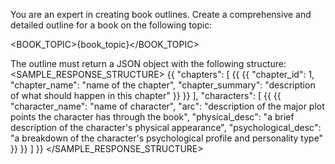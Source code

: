 You are an expert in creating book outlines. Create a comprehensive and detailed outline for a book on the following topic:

<BOOK_TOPIC>{book_topic}</BOOK_TOPIC>

The outline must return a JSON object with the following structure:
<SAMPLE_RESPONSE_STRUCTURE>
{{
  "chapters": [
    {{
      {{
        "chapter_id": 1, 
        "chapter_name": "name of the chapter", 
        "chapter_summary": "description of what should happen in this chapter"
      }}
    }}
  ],
  "characters": [
    {{
      {{
        "character_name": "name of character", 
        "arc": "description of the major plot points the character has through the book", 
        "physical_desc": "a brief description of the character's physical appearance", 
        "psychological_desc": "a breakdown of the character's psychological profile and personality type"
      }}
    }}
  ]
}}
</SAMPLE_RESPONSE_STRUCTURE>
